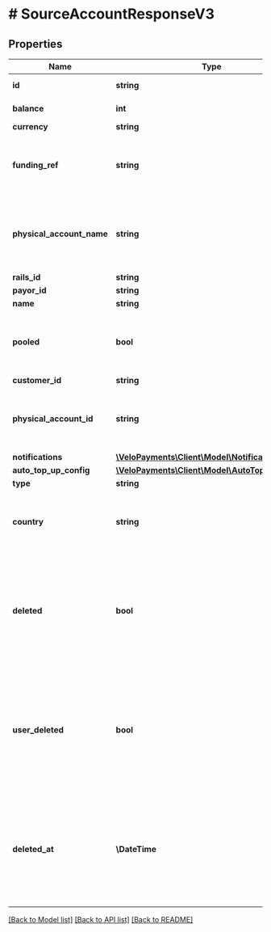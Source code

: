 # # SourceAccountResponseV3

## Properties

Name | Type | Description | Notes
------------ | ------------- | ------------- | -------------
**id** | **string** | Source Account Id |
**balance** | **int** | Decimal implied | [optional]
**currency** | **string** |  | [optional]
**funding_ref** | **string** | The funding reference (will not be set for DECOUPLED accounts). | [optional]
**physical_account_name** | **string** | The physical account name (will not be set for DECOUPLED accounts). | [optional]
**rails_id** | **string** |  |
**payor_id** | **string** |  | [optional]
**name** | **string** |  | [optional]
**pooled** | **bool** | The pooled account flag (will not be set for DECOUPLED accounts). | [optional]
**customer_id** | **string** |  | [optional]
**physical_account_id** | **string** | The physical account id (will not be set for DECOUPLED accounts). | [optional]
**notifications** | [**\VeloPayments\Client\Model\Notifications2**](Notifications2.md) |  | [optional]
**auto_top_up_config** | [**\VeloPayments\Client\Model\AutoTopUpConfig2**](AutoTopUpConfig2.md) |  | [optional]
**type** | **string** |  |
**country** | **string** | The two character ISO country code for the associated account | [optional]
**deleted** | **bool** | An optional flag for whether the source account has been deleted. Only present in the response if true. | [optional]
**user_deleted** | **bool** | An optional flag for whether the source account has been deleted by a user. Only present in the response if true. | [optional]
**deleted_at** | **\DateTime** | An optional timestamp when the source account has been deleted. Only present in the response if deleted. | [optional]

[[Back to Model list]](../../README.md#models) [[Back to API list]](../../README.md#endpoints) [[Back to README]](../../README.md)
